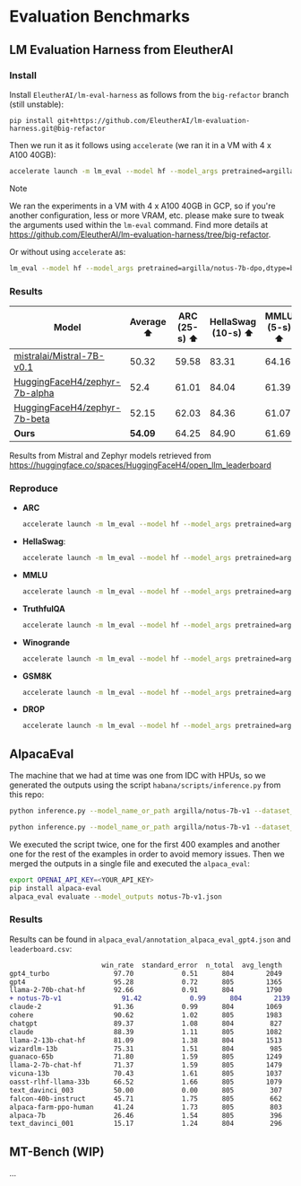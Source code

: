 # Evaluation Benchmarks

## LM Evaluation Harness from EleutherAI 

### Install

Install `EleutherAI/lm-eval-harness` as follows from the `big-refactor` branch (still unstable):

`pip install git+https://github.com/EleutherAI/lm-evaluation-harness.git@big-refactor`

Then we run it as it follows using `accelerate` (we ran it in a VM with 4 x A100 40GB):

```bash
accelerate launch -m lm_eval --model hf --model_args pretrained=argilla/notus-7b-dpo,dtype=bfloat16 --tasks <TASK> --batch_size <BATCH_SIZE> --num_fewshot <NUM_FEW_SHOT> --output_path <OUTPUT_PATH>
```

> [!NOTE]
> We ran the experiments in a VM with 4 x A100 40GB in GCP, so if you're another configuration, less or more VRAM, etc. please make sure to tweak the arguments used within the `lm-eval` command. Find more details at https://github.com/EleutherAI/lm-evaluation-harness/tree/big-refactor.

Or without using `accelerate` as:

```bash
lm_eval --model hf --model_args pretrained=argilla/notus-7b-dpo,dtype=bfloat16 --tasks <TASK> --batch_size <BATCH_SIZE> --num_fewshot <NUM_FEW_SHOT> --output_path <OUTPUT_PATH>
```

### Results

| Model | Average ⬆️ | ARC (25-s) ⬆️ | HellaSwag (10-s) ⬆️ | MMLU (5-s) ⬆️ | TruthfulQA (MC2) (0-s) ⬇️ | Winogrande (5-s) ⬇️ | GSM8K (5-s) ⬆️ | DROP (3-s) ⬇️ |
| --- | --- | --- | --- | --- | --- | --- | --- | --- |
|[mistralai/Mistral-7B-v0.1](https://huggingface.co/mistralai/Mistral-7B-v0.1) | 50.32 | 59.58 | 83.31 | 64.16 | 42.15 | 78.37 | 18.12 | 6.14 |
|[HuggingFaceH4/zephyr-7b-alpha](https://huggingface.co/HuggingFaceH4/zephyr-7b-alpha) | 52.4 | 61.01 | 84.04 | 61.39 | 57.9 | 78.61 | 14.03 | 9.82 |
|[HuggingFaceH4/zephyr-7b-beta](https://huggingface.co/HuggingFaceH4/zephyr-7b-beta) | 52.15 | 62.03 | 84.36 | 61.07 | 57.45 | 77.74 | 12.74 | 9.66 |
| **Ours** | **54.09** | 64.25 | 84.90 | 61.69 | 52.77 | 74.51 | 39.5 | 0.98 |

Results from Mistral and Zephyr models retrieved from https://huggingface.co/spaces/HuggingFaceH4/open_llm_leaderboard

### Reproduce

* **ARC**
    ```bash
    accelerate launch -m lm_eval --model hf --model_args pretrained=argilla/notus-7b-dpo,dtype=bfloat16 --tasks arc_challenge --batch_size 8 --num_fewshot 25 --output_path arc_results
    ```
* **HellaSwag**:
    ```bash
    accelerate launch -m lm_eval --model hf --model_args pretrained=argilla/notus-7b-dpo,dtype=bfloat16 --tasks hellaswag --batch_size 8 --num_fewshot 10 --output_path hellaswag_results
    ```
* **MMLU**
    ```bash
    accelerate launch -m lm_eval --model hf --model_args pretrained=argilla/notus-7b-dpo,dtype=bfloat16 --tasks mmlu --batch_size 4 --num_fewshot 5 --output_path mmlu_results
    ```
* **TruthfulQA**
    ```bash
    accelerate launch -m lm_eval --model hf --model_args pretrained=argilla/notus-7b-dpo,dtype=bfloat16 --tasks truthfulqa --batch_size 8 --num_fewshot 0 --output_path truthfulqa_results
    ```
* **Winogrande**
    ```bash
    accelerate launch -m lm_eval --model hf --model_args pretrained=argilla/notus-7b-dpo,dtype=bfloat16 --tasks winogrande --batch_size 8 --num_fewshot 5 --output_path winogrande_results
    ```
* **GSM8K**
    ```bash
    accelerate launch -m lm_eval --model hf --model_args pretrained=argilla/notus-7b-dpo,dtype=bfloat16 --tasks gsm8k --batch_size 8 --num_fewshot 5 --output_path gsm8k_results
    ```
* **DROP**
    ```bash
    accelerate launch -m lm_eval --model hf --model_args pretrained=argilla/notus-7b-dpo,dtype=bfloat16 --tasks drop --batch_size 2 --num_fewshot 3 --output_path drop_results
    ```

## AlpacaEval

The machine that we had at time was one from IDC with HPUs, so we generated the outputs using the script `habana/scripts/inference.py` from this repo:

```sh
python inference.py --model_name_or_path argilla/notus-7b-v1 --dataset_name tatsu-lab/alpaca_eval --dataset_subset alpaca_eval --dataset_split "eval[:400]" --dataset_column instruction --max_new_tokens 2048 --output_file notus-7b-v1-1.jsonl
```

```sh
python inference.py --model_name_or_path argilla/notus-7b-v1 --dataset_name tatsu-lab/alpaca_eval --dataset_subset alpaca_eval --dataset_split "eval[400:]" --dataset_column instruction --max_new_tokens 2048 --output_file notus-7b-v1-2.jsonl
```

We executed the script twice, one for the first 400 examples and another one for the rest of the examples in order to avoid memory issues. Then we merged the outputs in a single file and executed the `alpaca_eval`:

```sh
export OPENAI_API_KEY=<YOUR_API_KEY>
pip install alpaca-eval
alpaca_eval evaluate --model_outputs notus-7b-v1.json
```

### Results

Results can be found in `alpaca_eval/annotation_alpaca_eval_gpt4.json` and `leaderboard.csv`:

```diff
                       win_rate  standard_error  n_total  avg_length
gpt4_turbo                97.70            0.51      804        2049
gpt4                      95.28            0.72      805        1365
llama-2-70b-chat-hf       92.66            0.91      804        1790
+ notus-7b-v1               91.42            0.99      804        2139
claude-2                  91.36            0.99      804        1069
cohere                    90.62            1.02      805        1983
chatgpt                   89.37            1.08      804         827
claude                    88.39            1.11      805        1082
llama-2-13b-chat-hf       81.09            1.38      804        1513
wizardlm-13b              75.31            1.51      804         985
guanaco-65b               71.80            1.59      805        1249
llama-2-7b-chat-hf        71.37            1.59      805        1479
vicuna-13b                70.43            1.61      805        1037
oasst-rlhf-llama-33b      66.52            1.66      805        1079
text_davinci_003          50.00            0.00      805         307
falcon-40b-instruct       45.71            1.75      805         662
alpaca-farm-ppo-human     41.24            1.73      805         803
alpaca-7b                 26.46            1.54      805         396
text_davinci_001          15.17            1.24      804         296
```


## MT-Bench (WIP)

...
